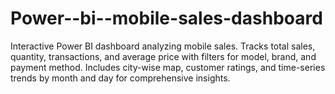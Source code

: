 # Power--bi--mobile-sales-dashboard
Interactive Power BI dashboard analyzing mobile sales. Tracks total sales, quantity, transactions, and average price with filters for model, brand, and payment method. Includes city-wise map, customer ratings, and time-series trends by month and day for comprehensive insights.

